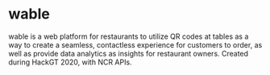 # wable
wable is a web platform for restaurants to utilize QR codes at tables as a way to create a seamless, contactless experience for customers to order, as well as provide data analytics as insights for restaurant owners.  Created during HackGT 2020, with NCR APIs.
